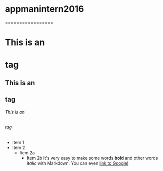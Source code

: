 # appmanintern2016=================# This is an <h1> tag## This is an <h2> tag###### This is an <h6> tag* Item 1* Item 2  * Item 2a    * Item 2bIt's very easy to make some words **bold** and other words *italic* with Markdown. You can even [link to Google!](http://google.com)